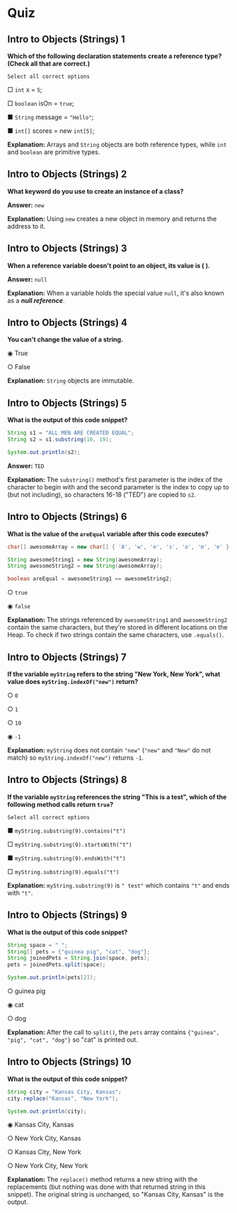 # Quiz

## **Intro to Objects (Strings) 1**

**Which of the following declaration statements create a reference type? (Check all that are correct.)**

	Select all correct options

□ `int` x = `5`;

□ `boolean` isOn = `true`;

■ `String` message = `"Hello"`;

■ `int[]` scores = new `int[5]`;

**Explanation:** Arrays and `String` objects are both reference types, while `int` and `boolean` are primitive types.


## **Intro to Objects (Strings) 2**

**What keyword do you use to create an instance of a class?**

**Answer:** `new`

**Explanation:** Using `new` creates a new object in memory and returns the address to it.


## **Intro to Objects (Strings) 3**

**When a reference variable doesn't point to an object, its value is (               ).**

**Answer:** `null`

**Explanation:** When a variable holds the special value `null`, it's also known as a **_null reference_**.


## **Intro to Objects (Strings) 4**

**You can't change the value of a string.**

◉ True

○ False

**Explanation:** `String` objects are immutable.


## **Intro to Objects (Strings) 5**

**What is the output of this code snippet?**

```java
String s1 = "ALL MEN ARE CREATED EQUAL";
String s2 = s1.substring(16, 19);

System.out.println(s2);
```

**Answer:** `TED`

**Explanation:** The `substring()` method's first parameter is the index of the character to begin with and the second parameter is the index to copy up to (but not including), so characters 16-18 ("TED") are copied to `s2`.


## **Intro to Objects (Strings) 6**

**What is the value of the `areEqual` variable after this code executes?**

```java
char[] awesomeArray = new char[] { 'A', 'w', 'e', 's', 'o', 'm', 'e' };

String awesomeString1 = new String(awesomeArray);
String awesomeString2 = new String(awesomeArray);

boolean areEqual = awesomeString1 == awesomeString2;
```

○ `true`

◉ `false`

**Explanation:** The strings referenced by `awesomeString1` and `awesomeString2` contain the same characters, but they're stored in different locations on the Heap. To check if two strings contain the same characters, use `.equals()`.


## **Intro to Objects (Strings) 7**

**If the variable `myString` refers to the string "New York, New York", what value does `myString.indexOf("new")` return?**

○ `0`

○ `1`

○ `10`

◉ `-1`

**Explanation:** `myString` does not contain `"new"` (`"new"` and `"New"` do not match) so `myString.indexOf("new")` returns `-1`.


## **Intro to Objects (Strings) 8**

**If the variable `myString` references the string "This is a test", which of the following method calls return `true`?**

	Select all correct options

■ `myString.substring(9).contains("t")`

□ `myString.substring(9).startsWith("t")`

■ `myString.substring(9).endsWith("t")`

□ `myString.substring(9).equals("t")`

**Explanation:** `myString.substring(9)` is `" test"` which contains `"t"` and ends with `"t"`.


## **Intro to Objects (Strings) 9**

**What is the output of this code snippet?**

```java
String space = " ";
String[] pets = {"guinea pig", "cat", "dog"};
String joinedPets = String.join(space, pets);
pets = joinedPets.split(space);

System.out.println(pets[2]);
```

○ guinea pig

◉ cat

○ dog

**Explanation:** After the call to `split()`, the `pets` array contains `{"guinea", "pig", "cat", "dog"}` so "cat" is printed out.


## **Intro to Objects (Strings) 10**

**What is the output of this code snippet?**

```java
String city = "Kansas City, Kansas";
city.replace("Kansas", "New York");

System.out.println(city);
```

◉ Kansas City, Kansas

○ New York City, Kansas

○ Kansas City, New York

○ New York City, New York

**Explanation:** The `replace()` method returns a new string with the replacements (but nothing was done with that returned string in this snippet). The original string is unchanged, so "Kansas City, Kansas" is the output.
